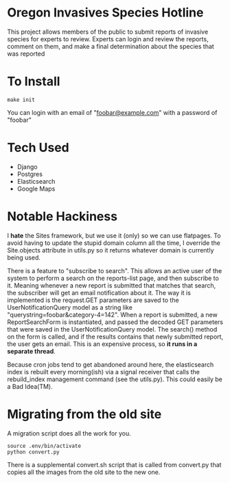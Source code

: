# Oregon Invasives Species Hotline

This project allows members of the public to submit reports of invasive species for experts to review. Experts can login and review the reports, comment on them, and make a final determination about the species that was reported

# To Install

    make init

You can login with an email of "foobar@example.com" with a password of "foobar"

# Tech Used

- Django
- Postgres
- Elasticsearch
- Google Maps

# Notable Hackiness

I **hate** the Sites framework, but we use it (only) so we can use flatpages. To avoid having to update the stupid domain column all the time, I override the Site.objects attribute in utils.py so it returns whatever domain is currently being used.

There is a feature to "subscribe to search". This allows an active user of the system to perform a search on the reports-list page, and then subscribe to it. Meaning whenever a new report is submitted that matches that search, the subscriber will get an email notification about it. The way it is implemented is the request.GET parameters are saved to the UserNotificationQuery model as a string like "querystring=foobar&category-4=142". When a report is submitted, a new ReportSearchForm is instantiated, and passed the decoded GET parameters that were saved in the UserNotificationQuery model. The search() method on the form is called, and if the results contains that newly submitted report, the user gets an email. This is an expensive process, so **it runs in a separate thread**.

Because cron jobs tend to get abandoned around here, the elasticsearch index is rebuilt every morning(ish) via a signal receiver that calls the rebuild_index management command (see the utils.py). This could easily be a Bad Idea(TM).

# Migrating from the old site

A migration script does all the work for you.

    source .env/bin/activate
    python convert.py

There is a supplemental convert.sh script that is called from convert.py that
copies all the images from the old site to the new one.
